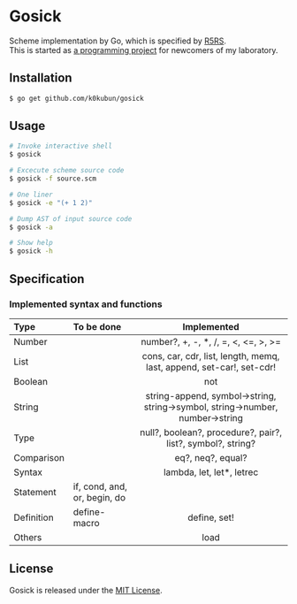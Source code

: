 # Gosick

Scheme implementation by Go, which is specified by [R5RS](http://www.schemers.org/Documents/Standards/R5RS/r5rs.pdf).  
This is started as [a programming project](https://github.com/k0kubun/gosick/blob/master/project.md) for newcomers of my laboratory.

## Installation

```bash
$ go get github.com/k0kubun/gosick
```

## Usage

```bash
# Invoke interactive shell
$ gosick

# Excecute scheme source code
$ gosick -f source.scm

# One liner
$ gosick -e "(+ 1 2)"

# Dump AST of input source code
$ gosick -a

# Show help
$ gosick -h
```

## Specification

### Implemented syntax and functions

| Type | To be done | Implemented |
|:-----|:-----|:-----------:|
| Number | | number?, +, -, *, /, =, <, <=, >, >= |
| List | | cons, car, cdr, list, length, memq, last, append, set-car!, set-cdr! |
| Boolean | | not |
| String | | string-append, symbol->string, string->symbol, string->number, number->string |
| Type | | null?, boolean?, procedure?, pair?, list?, symbol?, string? |
| Comparison | | eq?, neq?, equal? |
| Syntax | | lambda, let, let*, letrec |
| Statement | if, cond, and, or, begin, do |  |
| Definition | define-macro | define, set! |
| Others | | load |

## License

Gosick is released under the [MIT License](http://opensource.org/licenses/MIT).
